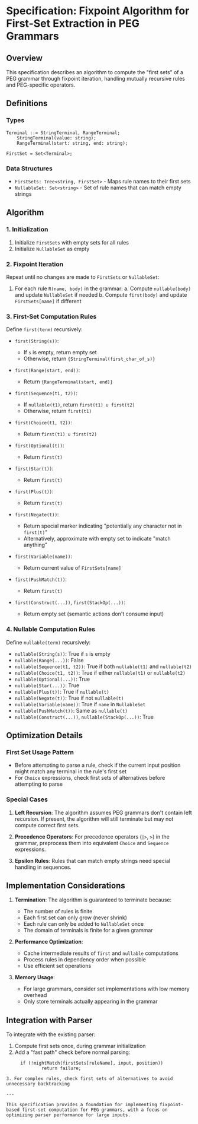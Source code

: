 # Specification: Fixpoint Algorithm for First-Set Extraction in PEG Grammars

## Overview
This specification describes an algorithm to compute the "first sets" of a PEG grammar through fixpoint iteration, handling mutually recursive rules and PEG-specific operators.

## Definitions

### Types
```
Terminal ::= StringTerminal, RangeTerminal;
	StringTerminal(value: string);
	RangeTerminal(start: string, end: string);

FirstSet = Set<Terminal>;
```

### Data Structures
- `FirstSets: Tree<string, FirstSet>` - Maps rule names to their first sets
- `NullableSet: Set<string>` - Set of rule names that can match empty strings

## Algorithm

### 1. Initialization
1. Initialize `FirstSets` with empty sets for all rules
2. Initialize `NullableSet` as empty

### 2. Fixpoint Iteration
Repeat until no changes are made to `FirstSets` or `NullableSet`:

1. For each rule `R(name, body)` in the grammar:
   a. Compute `nullable(body)` and update `NullableSet` if needed
   b. Compute `first(body)` and update `FirstSets[name]` if different

### 3. First-Set Computation Rules
Define `first(term)` recursively:

- `first(String(s))`:
  - If `s` is empty, return empty set
  - Otherwise, return `{StringTerminal(first_char_of_s)}`

- `first(Range(start, end))`:
  - Return `{RangeTerminal(start, end)}`

- `first(Sequence(t1, t2))`:
  - If `nullable(t1)`, return `first(t1) ∪ first(t2)`
  - Otherwise, return `first(t1)`

- `first(Choice(t1, t2))`:
  - Return `first(t1) ∪ first(t2)`

- `first(Optional(t))`:
  - Return `first(t)`

- `first(Star(t))`:
  - Return `first(t)`

- `first(Plus(t))`:
  - Return `first(t)`

- `first(Negate(t))`:
  - Return special marker indicating "potentially any character not in `first(t)`"
  - Alternatively, approximate with empty set to indicate "match anything"

- `first(Variable(name))`:
  - Return current value of `FirstSets[name]`

- `first(PushMatch(t))`:
  - Return `first(t)`

- `first(Construct(...))`, `first(StackOp(...))`:
  - Return empty set (semantic actions don't consume input)

### 4. Nullable Computation Rules
Define `nullable(term)` recursively:

- `nullable(String(s))`: True if `s` is empty
- `nullable(Range(...))`: False
- `nullable(Sequence(t1, t2))`: True if both `nullable(t1)` and `nullable(t2)`
- `nullable(Choice(t1, t2))`: True if either `nullable(t1)` or `nullable(t2)`
- `nullable(Optional(...))`: True
- `nullable(Star(...))`: True
- `nullable(Plus(t))`: True if `nullable(t)`
- `nullable(Negate(t))`: True if not `nullable(t)`
- `nullable(Variable(name))`: True if `name` in `NullableSet`
- `nullable(PushMatch(t))`: Same as `nullable(t)`
- `nullable(Construct(...))`, `nullable(StackOp(...))`: True

## Optimization Details

### First Set Usage Pattern
- Before attempting to parse a rule, check if the current input position might match any terminal in the rule's first set
- For `Choice` expressions, check first sets of alternatives before attempting to parse

### Special Cases
1. **Left Recursion**: The algorithm assumes PEG grammars don't contain left recursion. If present, the algorithm will still terminate but may not compute correct first sets.

2. **Precedence Operators**: For precedence operators (`|>`, `>`) in the grammar, preprocess them into equivalent `Choice` and `Sequence` expressions.

3. **Epsilon Rules**: Rules that can match empty strings need special handling in sequences.

## Implementation Considerations

1. **Termination**: The algorithm is guaranteed to terminate because:
   - The number of rules is finite
   - Each first set can only grow (never shrink)
   - Each rule can only be added to `NullableSet` once
   - The domain of terminals is finite for a given grammar

2. **Performance Optimization**:
   - Cache intermediate results of `first` and `nullable` computations
   - Process rules in dependency order when possible
   - Use efficient set operations

3. **Memory Usage**:
   - For large grammars, consider set implementations with low memory overhead
   - Only store terminals actually appearing in the grammar

## Integration with Parser
To integrate with the existing parser:

1. Compute first sets once, during grammar initialization
2. Add a "fast path" check before normal parsing:
   ```
	 if (!mightMatch(firstSets[ruleName], input, position))
			 return failure;
```
3. For complex rules, check first sets of alternatives to avoid unnecessary backtracking

---

This specification provides a foundation for implementing fixpoint-based first-set computation for PEG grammars, with a focus on optimizing parser performance for large inputs.
